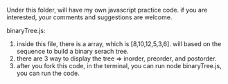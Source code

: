 Under this folder, will have my own javascript practice code. if you are interested, your comments and suggestions are welcome.

binaryTree.js:
1. inside this file, there is a array, which is [8,10,12,5,3,6]. will based on the sequence to build a binary serach tree. 
2. there are 3 way to display the tree => inorder, preorder, and postorder.
3. after you fork this code, in the terminal, you can run node binaryTree.js, you can run the code.
